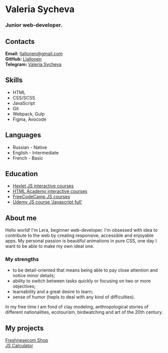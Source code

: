 # Valeria Sycheva
### Junior web-developer.

## Contacts 

**Email:** [llallonen@gmail.com](llallonen@gmail.com)<br>
**GitHub:** [Llallonen](https://github.com/llallonen)<br>
**Telegram:** [Valeria Sycheva](https://t.me/nguoxtf)

## Skills

- HTML
- CSS/SCSS
- JavaScript
- Git
- Webpack, Gulp
- Figma, Avocode

## Languages 

- Russian - Native
- English - Intermediate
- French - Basic

## Education 

- [Hexlet JS interactive courses](https://ru.hexlet.io/categories/javascript/courses)
- [HTML Academy interactive courses](https://htmlacademy.ru/courses)
- [FreeCodeCamp JS courses](https://www.freecodecamp.org/learn/javascript-algorithms-and-data-structures/)
- [Udemy JS course 'Javascript full'](https://www.udemy.com/course/javascript_full/)

## About me

Hello world! I'm Lera, beginner web-developer.
I'm obsessed with idea to contribute to the web by creating responsive, accessible and enjoyable apps. My personal passion is beautiful animations in pure CSS, one day I want to be able to make my own ideal one.

### My strengths

- to be detail-oriented that means being able to pay close attention and notice minor details;
- ability to switch between tasks quickly or focusing on two or more objectives;
- learnability and a great desire to learn;
- sense of humor (hepls to deal with any kind of difficulties).

In my free time I am fond of clay modeling, anthropological stories of different nationalities, ecotourism, birdwatching and art of the 20th century.

## My projects 

[Freshnesecom Shop](https://freshnesecomshop.netlify.app/)<br>
[JS Calculator](https://github.com/llallonen/calc)